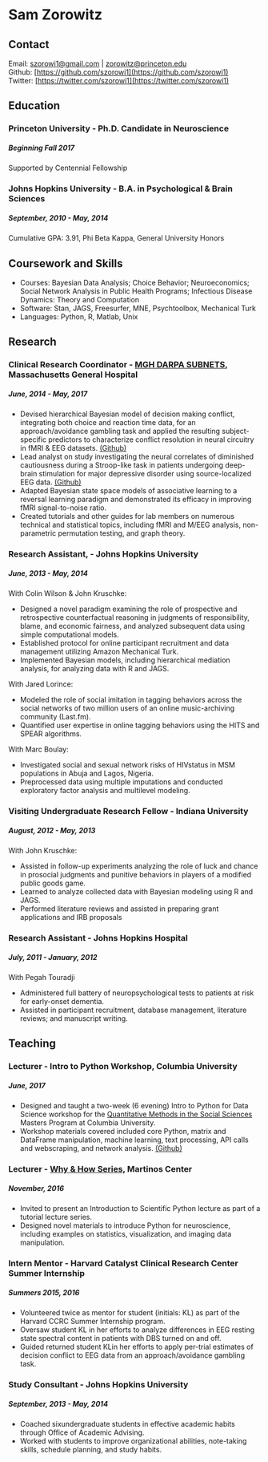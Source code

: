 # Sam Zorowitz

## Contact
Email: [szorowi1@gmail.com](mailto:szorowi1@gmail.com) | [zorowitz@princeton.edu](mailto:zorowitz@princeton.edu)
<br>Github: [https://github.com/szorowi1](https://github.com/szorowi1)
<br>Twitter: [https://twitter.com/szorowi1](https://twitter.com/szorowi1)

## Education
### Princeton University - Ph.D. Candidate in Neuroscience
##### Beginning Fall 2017
Supported by Centennial Fellowship

### Johns Hopkins University - B.A. in Psychological & Brain Sciences
##### September, 2010 - May, 2014
Cumulative GPA: 3.91, Phi Beta Kappa, General University Honors

## Coursework and Skills
* Courses: Bayesian Data Analysis; Choice Behavior; Neuroeconomics; Social Network Analysis in Public Health Programs; Infectious Disease Dynamics: Theory and Computation 
* Software: Stan, JAGS, Freesurfer, MNE, Psychtoolbox, Mechanical Turk
* Languages: Python, R, Matlab, Unix

## Research
### Clinical Research Coordinator - [MGH DARPA SUBNETS](https://transformdbs.partners.org/?q=transform-dbs), Massachusetts General Hospital
##### June, 2014 - May, 2017
* Devised hierarchical Bayesian model of decision making conflict, integrating both choice and reaction time data, for an approach/avoidance gambling task and applied the resulting subject-specific predictors to characterize conflict resolution in neural circuitry in fMRI & EEG datasets. [(Github)](https://github.com/szorowi1/JNeurosci_ARC)
* Lead analyst on study investigating the neural correlates of diminished cautiousness during a Stroop-like task in patients undergoing deep-brain stimulation for major depressive disorder using source-localized EEG data. [(Github)](https://github.com/szorowi1/EMOTE-afMSIT)
* Adapted Bayesian state space models of associative learning to a reversal learning paradigm and demonstrated its efficacy in improving fMRI signal-to-noise ratio.
* Created tutorials and other guides for lab members on numerous technical and statistical topics, including fMRI and M/EEG analysis, non-parametric permutation testing, and graph theory.

### Research Assistant, - Johns Hopkins University
##### June, 2013 - May, 2014
With Colin Wilson & John Kruschke:
* Designed a novel paradigm examining the role of prospective and retrospective counterfactual reasoning in judgments of responsibility, blame, and economic fairness, and analyzed subsequent data using simple computational models.
* Established protocol for online participant recruitment and data management utilizing Amazon Mechanical Turk.
* Implemented Bayesian models, including hierarchical mediation analysis, for analyzing data with R and JAGS.

With Jared Lorince:
* Modeled the role of social imitation in tagging behaviors across the social networks of two million users of an online
music-archiving community (Last.fm).
* Quantified user expertise in online tagging behaviors using the HITS and SPEAR algorithms.

With Marc Boulay:
* Investigated social and sexual network risks of HIVstatus in MSM populations in Abuja and Lagos, Nigeria.
* Preprocessed data using multiple imputations and conducted exploratory factor analysis and multilevel modeling.

### Visiting Undergraduate Research Fellow - Indiana University
##### August, 2012 - May, 2013
With John Kruschke:
* Assisted in follow-up experiments analyzing the role of luck and chance in prosocial judgments and punitive behaviors
in players of a modified public goods game.
* Learned to analyze collected data with Bayesian modeling using R and JAGS.
* Performed literature reviews and assisted in preparing grant applications and IRB proposals

### Research Assistant - Johns Hopkins Hospital
##### July, 2011 - January, 2012
With Pegah Touradji
* Administered full battery of neuropsychological tests to patients at risk for early-onset dementia.
* Assisted in participant recruitment, database management, literature reviews; and manuscript writing.
 
## Teaching
### Lecturer - Intro to Python Workshop, Columbia University
##### June, 2017
* Designed and taught a two-week (6 evening) Intro to Python for Data Science workshop for the [Quantitative Methods in the Social Sciences](http://www.qmss.columbia.edu/) Masters Program at Columbia University.
* Workshop materials covered included core Python, matrix and DataFrame manipulation, machine learning, text processing, API calls and webscraping, and network analysis. [(Github)](https://github.com/szorowi1/qmss2017)

### Lecturer - [Why & How Series](https://gate.nmr.mgh.harvard.edu/wiki/whynhow/index.php/Main_Page), Martinos Center 
##### November, 2016
* Invited to present an Introduction to Scientific Python lecture as part of a tutorial lecture series.
* Designed novel materials to introduce Python for neuroscience, including examples on statistics, visualization, and imaging data manipulation.

### Intern Mentor - Harvard Catalyst Clinical Research Center Summer Internship
##### Summers 2015, 2016
* Volunteered twice as mentor for student (initials: KL) as part of the Harvard CCRC Summer Internship program.
* Oversaw student KL in her efforts to analyze differences in EEG resting state spectral content in patients with DBS turned on and off.
* Guided returned student KLin her efforts to apply per-trial estimates of decision conflict to EEG data from an approach/avoidance gambling task.

### Study Consultant - Johns Hopkins University 
##### September, 2013 - May, 2014
* Coached sixundergraduate students in effective academic habits through Office of Academic Advising.
* Worked with students to improve organizational abilities, note-taking skills, schedule planning, and study habits.
